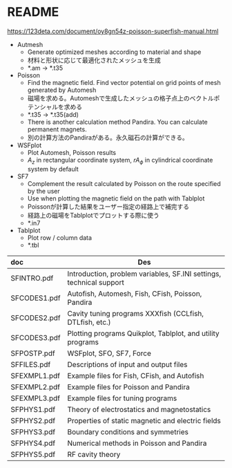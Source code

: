 # README

<https://123deta.com/document/oy8gn54z-poisson-superfish-manual.html>

- Autmesh
  - Generate optimized meshes according to material and shape
  - 材料と形状に応じて最適化されたメッシュを生成
  - *.am -> *.t35
- Poisson
  - Find the magnetic field. Find vector potential on grid points of mesh generated by Automesh
  - 磁場を求める。Automeshで生成したメッシュの格子点上のベクトルポテンシャルを求める
  - *.t35 -> *.t35(add)
  - There is another calculation method Pandira. You can calculate permanent magnets.
  - 別の計算方法のPandiraがある。永久磁石の計算ができる。
- WSFplot
  - Plot Automesh, Poisson results
  - $A_z$ in rectangular coordinate system, $r A_{\phi}$ in cylindrical coordinate system by default
- SF7
  - Complement the result calculated by Poisson on the route specified by the user
  - Use when plotting the magnetic field on the path with Tablplot
  - Poissonが計算した結果をユーザー指定の経路上で補完する
  - 経路上の磁場をTablplotでプロットする際に使う
  - *.in7
- Tablplot
  - Plot row / column data
  - *.tbl

| doc          | Des                                                                 |
| :----------- | ------------------------------------------------------------------- |
| SFINTRO.pdf  | Introduction, problem variables, SF.INI settings, technical support |
| SFCODES1.pdf | Autofish, Automesh, Fish, CFish, Poisson, Pandira                   |
| SFCODES2.pdf | Cavity tuning programs XXXfish (CCLfish, DTLfish, etc.)             |
| SFCODES3.pdf | Plotting programs Quikplot, Tablplot, and utility programs          |
| SFPOSTP.pdf  | WSFplot, SFO, SF7, Force                                            |
| SFFILES.pdf  | Descriptions of input and output files                              |
| SFEXMPL1.pdf | Example files for Fish, CFish, and Autofish                         |
| SFEXMPL2.pdf | Example files for Poisson and Pandira                               |
| SFEXMPL3.pdf | Example files for tuning programs                                   |
| SFPHYS1.pdf  | Theory of electrostatics and magnetostatics                         |
| SFPHYS2.pdf  | Properties of static magnetic and electric fields                   |
| SFPHYS3.pdf  | Boundary conditions and symmetries                                  |
| SFPHYS4.pdf  | Numerical methods in Poisson and Pandira                            |
| SFPHYS5.pdf  | RF cavity theory                                                    |
